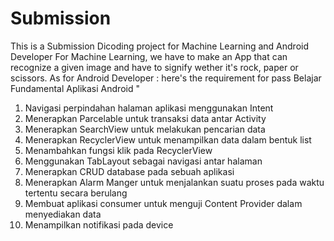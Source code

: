 # Submission
This is a Submission Dicoding project for Machine Learning and Android Developer 
For Machine Learning, we have to make an App that can recognize a given image and have to signify wether it's rock, paper or scissors.
As for Android Developer :
here's the requirement for pass Belajar Fundamental Aplikasi Android "
1. Navigasi perpindahan halaman aplikasi menggunakan Intent 
2. Menerapkan Parcelable untuk transaksi data antar Activity
3. Menerapkan SearchView untuk melakukan pencarian data
4. Menerapkan RecyclerView untuk menampilkan data dalam bentuk list
5. Menambahkan fungsi klik pada RecyclerView
6. Menggunakan TabLayout sebagai navigasi antar halaman
7. Menerapkan CRUD database pada sebuah aplikasi
8. Menerapkan Alarm Manger untuk menjalankan suatu proses pada waktu tertentu secara berulang
9. Membuat aplikasi consumer untuk menguji Content Provider dalam menyediakan data
10. Menampilkan notifikasi pada device
